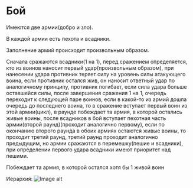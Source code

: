 # Бой
Имеются две армии(добро и зло).

В каждой армии есть пехота и всадники.

Заполнение армий происходит произвольным образом.

Сначала сражаются всадники(1 на 1), 
перед сражением определяется, кто из воинов наносит первый удар(произвольным образом), 
при нанесении удара противник теряет силу на уровень силы атакующего воина,
если противник остался жив, он наносит ответный удар по аналогичному принципу, противник погибает, 
если сила удара больше оставшейся силы, после завершения сражения 1 на 1, очередь переходит к следующей паре воинов, 
если в какой-то из армий дошла очередь до последнего воина, то в сражение вступает первый воин из этой армии(цикл), 
в раунде побеждает та армия, в которой остались живые воины, 
после всадников в бой вступает пехотная часть армии(второй раунд)(проходит аналогично первому), 
если по окончанию второго раунда в обоих армиях остаются живые воины, то проходит третий раунд, 
третий раунд проходит аналогично предыдущим, но армии сражаются в перемешку(пешие и всадники), 
при определении первого удара всадники имеют приоритет над пешими.

Побеждает та армия, в которой остался хотя бы 1 живой воин

Иерархия: ![Image alt](https://github.com/{Snezhana1995}/{Snezha}/raw/{master}/{path}/image.png)
